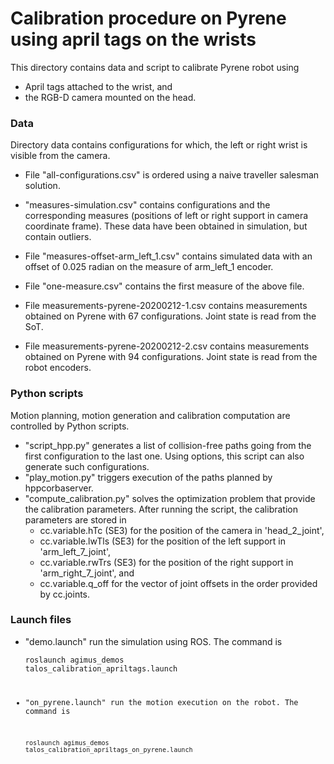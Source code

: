 # Calibration procedure on Pyrene using april tags on the wrists

This directory contains data and script to calibrate Pyrene robot using
  - April tags attached to the wrist, and
  - the RGB-D camera mounted on the head.

### Data

Directory data contains configurations for which, the left or right wrist is
visible from the camera.

  * File "all-configurations.csv" is ordered using a naive traveller salesman
    solution.
  * "measures-simulation.csv" contains configurations and the
    corresponding measures (positions of left or right support in
    camera coordinate frame). These data have been obtained in
    simulation, but contain outliers.
  * File "measures-offset-arm_left_1.csv" contains simulated data with an
    offset of 0.025 radian on the measure of arm_left_1 encoder.
  * File "one-measure.csv" contains the first measure of the above file.

  * File measurements-pyrene-20200212-1.csv contains measurements obtained on
    Pyrene with 67 configurations. Joint state is read from the SoT.
  * File measurements-pyrene-20200212-2.csv contains measurements obtained on
    Pyrene with 94 configurations. Joint state is read from the robot encoders.

### Python scripts

Motion planning, motion generation and calibration computation are controlled
by Python scripts.

  * "script_hpp.py" generates a list of collision-free paths going from the
    first configuration to the last one. Using options, this script can also
    generate such configurations.
  * "play_motion.py" triggers execution of the paths planned by hppcorbaserver.
  * "compute_calibration.py" solves the optimization problem that provide the
    calibration parameters. After running the script, the calibration parameters
    are stored in
      - cc.variable.hTc (SE3) for the position of the camera in 'head_2_joint',
      - cc.variable.lwTls (SE3) for the position of the left support in
        'arm_left_7_joint',
      - cc.variable.rwTrs (SE3) for the position of the right support in
        'arm_right_7_joint', and
      - cc.variable.q_off for the vector of joint offsets in the order
        provided by cc.joints.

### Launch files

  * "demo.launch" run the simulation using ROS. The command is

    <code>roslaunch agimus_demos talos_calibration_apriltags.launch</endcode>
  * "on_pyrene.launch" run the motion execution on the robot. The command is

    <code>roslaunch agimus_demos talos_calibration_apriltags_on_pyrene.launch
    </endcode>